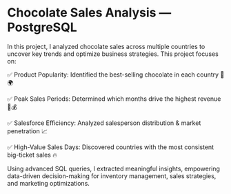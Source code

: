 # Chocolate Sales Analysis — PostgreSQL

In this project, I analyzed chocolate sales across multiple countries to uncover key trends and optimize business strategies. This project focuses on:

✅ Product Popularity: Identified the best-selling chocolate in each country 🍫🌍

✅ Peak Sales Periods: Determined which months drive the highest revenue 📆💰

✅ Salesforce Efficiency: Analyzed salesperson distribution & market penetration 📈

✅ High-Value Sales Days: Discovered countries with the most consistent big-ticket sales 🔥

Using advanced SQL queries, I extracted meaningful insights, empowering data-driven decision-making for inventory management, sales strategies, and marketing optimizations.
